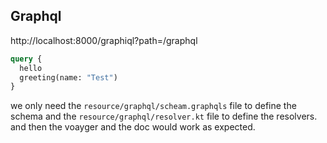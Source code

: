 

## Graphql
http://localhost:8000/graphiql?path=/graphql

```graphql
query {
  hello
  greeting(name: "Test")
}
```


we only need the `resource/graphql/scheam.graphqls` file to define the schema and the `resource/graphql/resolver.kt` file to define the resolvers.
and then the voayger and the doc would work as expected.